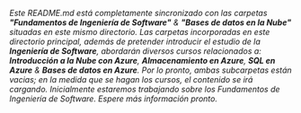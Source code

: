 _Este README.md está completamente sincronizado con las carpetas **"Fundamentos de Ingeniería de Software"** & **"Bases de datos en la Nube"** situadas en este mismo directorio. Las carpetas incorporadas en este directorio principal, además de pretender introducir el estudio de la **Ingeniería de Software**, abordarán diversos cursos relacionados a: **Introducción a la Nube con Azure**, **Almacenamiento en Azure**, **SQL en Azure** & **Bases de datos en Azure**. Por lo pronto, ambas subcarpetas están vacias; en la medida que se hagan los cursos, el contenido se irá cargando. Inicialmente estaremos trabajando sobre los Fundamentos de Ingeniería de Software. Espere más información pronto._
